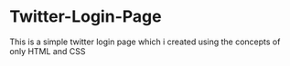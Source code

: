 # Twitter-Login-Page
This is a simple twitter login page which i created using the concepts of only HTML and CSS
